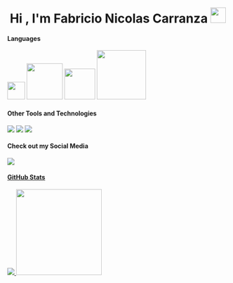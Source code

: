 <h1 align="center">Hi , I'm Fabricio Nicolas Carranza <img src="https://media.giphy.com/media/hvRJCLFzcasrR4ia7z/giphy.gif" width="35"></h1>
<h4> Languages </h4>
<span> 
  <img width = '40px' src="https://img.shields.io/badge/c%23-%23239120.svg?style=for-the-badge&logo=csharp&logoColor=white">
  <img width = '82px' src="https://img.shields.io/badge/html5-%23E34F26.svg?style=for-the-badge&logo=html5&logoColor=white">
  <img width = '70px' src="https://img.shields.io/badge/css3-%231572B6.svg?style=for-the-badge&logo=css3&logoColor=white">
  <img width = '112px' src="https://img.shields.io/badge/JavaScript-%23323330.svg?style=for-the-badge&logo=javascript&logoColor=F7DF1E">
</span>

<h4> Other Tools and Technologies </h4>
<span>
  <img src="https://img.shields.io/badge/Microsoft%20SQL%20Server-CC2927?style=for-the-badge&logo=microsoft%20sql%20server&logoColor=white">
   <img src="https://img.shields.io/badge/.NET-5C2D91?style=for-the-badge&logo=.net&logoColor=white">
   <img src="https://img.shields.io/badge/GitHub-100000?style=for-the-badge&logo=github&logoColor=white">
</span>

<h4> Check out my Social Media </h4>
<span>
  <a href= "https://www.linkedin.com/in/fabricionicolasok/">
<img src= "https://img.shields.io/badge/linkedin-%230077B5.svg?style=for-the-badge&logo=linkedin&logoColor=white">
</span>

<h4> GitHub Stats </h4>
<p>
  <a href="https://github.com/fabricionicolasok">
    <img src="https://github-readme-stats.vercel.app/api?username=fabricionicolasok&show_icons=true&hide_border=true&title_color=94b4a4&amp&icon_color=FFFFFF&amp&text_color=FFFFFF&amp&bg_color=000000&count_private=true&include_all_commits=true"/>
  </a>
  <a href="https://github.com/fabricionicolasok">
    <img height="195px" src="https://github-readme-stats.vercel.app/api/top-langs/?username=fabricionicolasok&text_color=FFFFFF&bg_color=000000&title_color=94b4a4&langs_count=15&layout=compact&hide_border=true" />
  </a>
</p>
